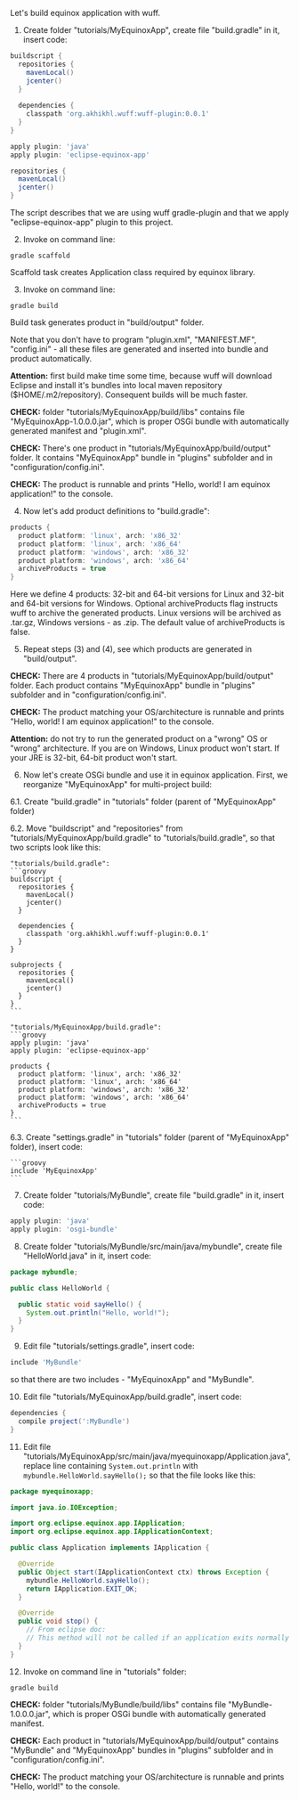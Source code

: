 Let's build equinox application with wuff.

1. Create folder "tutorials/MyEquinoxApp", create file "build.gradle" in it, insert code:

  ```groovy
  buildscript {
    repositories {
      mavenLocal()
      jcenter()
    }
    
    dependencies {
      classpath 'org.akhikhl.wuff:wuff-plugin:0.0.1'
    }
  }

  apply plugin: 'java'
  apply plugin: 'eclipse-equinox-app'

  repositories {
    mavenLocal()
    jcenter()
  }
  ```

  The script describes that we are using wuff gradle-plugin
  and that we apply "eclipse-equinox-app" plugin to this project.

2. Invoke on command line:

  ```shell
  gradle scaffold
  ```

  Scaffold task creates Application class required by equinox library.

3. Invoke on command line:

  ```shell
  gradle build
  ```

  Build task generates product in "build/output" folder.

  Note that you don't have to program "plugin.xml", "MANIFEST.MF", "config.ini" - all these files are generated and inserted into bundle and product automatically.

  **Attention:** first build make time some time, because wuff will download Eclipse and install it's bundles into local maven repository ($HOME/.m2/repository). Consequent builds will be much faster.

  **CHECK:** folder "tutorials/MyEquinoxApp/build/libs" contains file "MyEquinoxApp-1.0.0.0.jar", which is proper OSGi bundle with automatically generated manifest and "plugin.xml".

  **CHECK:** There's one product in "tutorials/MyEquinoxApp/build/output" folder. It contains "MyEquinoxApp" bundle in "plugins" subfolder and in "configuration/config.ini". 

  **CHECK:** The product is runnable and prints "Hello, world! I am equinox application!" to the console.

4. Now let's add product definitions to "build.gradle":

  ```groovy
  products {
    product platform: 'linux', arch: 'x86_32'
    product platform: 'linux', arch: 'x86_64'
    product platform: 'windows', arch: 'x86_32'
    product platform: 'windows', arch: 'x86_64'
    archiveProducts = true
  }
  ```

  Here we define 4 products: 32-bit and 64-bit versions for Linux and 32-bit and 64-bit versions for Windows.
  Optional archiveProducts flag instructs wuff to archive the generated products. Linux versions will be 
  archived as .tar.gz, Windows versions - as .zip. The default value of archiveProducts is false.

5. Repeat steps (3) and (4), see which products are generated in "build/output".

  **CHECK:** There are 4 products in "tutorials/MyEquinoxApp/build/output" folder. Each product contains "MyEquinoxApp" bundle in "plugins" subfolder and in "configuration/config.ini". 

  **CHECK:** The product matching your OS/architecture is runnable and prints "Hello, world! I am equinox application!" to the console.

  **Attention:** do not try to run the generated product on a "wrong" OS or "wrong" architecture. 
  If you are on Windows, Linux product won't start. If your JRE is 32-bit, 64-bit product won't start.

6. Now let's create OSGi bundle and use it in equinox application. First, we reorganize "MyEquinoxApp" for multi-project build:

  6.1. Create "build.gradle" in "tutorials" folder (parent of "MyEquinoxApp" folder) 

  6.2. Move "buildscript" and "repositories" from "tutorials/MyEquinoxApp/build.gradle" to "tutorials/build.gradle", so that two scripts look like this:

    "tutorials/build.gradle":
    ```groovy
    buildscript {
      repositories {
        mavenLocal()
        jcenter()
      }
      
      dependencies {
        classpath 'org.akhikhl.wuff:wuff-plugin:0.0.1'
      }
    }

    subprojects {
      repositories {
        mavenLocal()
        jcenter()
      }
    }
    ```

    "tutorials/MyEquinoxApp/build.gradle":
    ```groovy
    apply plugin: 'java'
    apply plugin: 'eclipse-equinox-app'
      
    products {
      product platform: 'linux', arch: 'x86_32'
      product platform: 'linux', arch: 'x86_64'
      product platform: 'windows', arch: 'x86_32'
      product platform: 'windows', arch: 'x86_64'
      archiveProducts = true
    }
    ```

  6.3. Create "settings.gradle" in "tutorials" folder (parent of "MyEquinoxApp" folder), insert code:

    ```groovy
    include 'MyEquinoxApp'
    ```

7. Create folder "tutorials/MyBundle", create file "build.gradle" in it, insert code:

  ```groovy
  apply plugin: 'java'
  apply plugin: 'osgi-bundle'
  ```

8. Create folder "tutorials/MyBundle/src/main/java/mybundle", create file "HelloWorld.java" in it, insert code:

  ```java
  package mybundle;

  public class HelloWorld {

    public static void sayHello() {
      System.out.println("Hello, world!");
    }
  }
  ```

9. Edit file "tutorials/settings.gradle", insert code:

  ```groovy
  include 'MyBundle'
  ```
  so that there are two includes - "MyEquinoxApp" and "MyBundle".

10. Edit file "tutorials/MyEquinoxApp/build.gradle", insert code:

  ```groovy
  dependencies {
    compile project(':MyBundle')
  }
  ```

11. Edit file "tutorials/MyEquinoxApp/src/main/java/myequinoxapp/Application.java", replace line containing `System.out.println` with `mybundle.HelloWorld.sayHello();` so that the file looks like this:

  ```java
  package myequinoxapp;

  import java.io.IOException;

  import org.eclipse.equinox.app.IApplication;
  import org.eclipse.equinox.app.IApplicationContext;

  public class Application implements IApplication {

    @Override
    public Object start(IApplicationContext ctx) throws Exception {
      mybundle.HelloWorld.sayHello();
      return IApplication.EXIT_OK;
    }

    @Override
    public void stop() {
      // From eclipse doc:
      // This method will not be called if an application exits normally from the start(IApplicationContext) method. 
    }
  }
  ```

12. Invoke on command line in "tutorials" folder:
  ```shell
  gradle build
  ```

  **CHECK:** folder "tutorials/MyBundle/build/libs" contains file "MyBundle-1.0.0.0.jar", which is proper OSGi bundle with automatically generated manifest.

  **CHECK:** Each product in "tutorials/MyEquinoxApp/build/output" contains "MyBundle" and "MyEquinoxApp" bundles in "plugins" subfolder and in "configuration/config.ini". 

  **CHECK:** The product matching your OS/architecture is runnable and prints "Hello, world!" to the console.